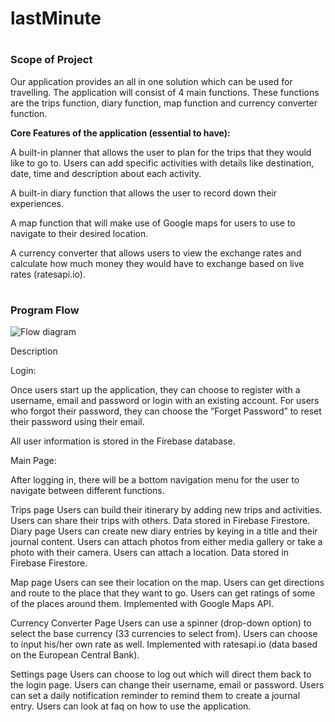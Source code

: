# lastMinute

# <h3> Scope of Project

Our application provides an all in one solution which can be used for travelling. The application will consist of 4 main functions. These functions are the trips function, diary function, map function and currency converter function.

**Core Features of the application (essential to have):**

A built-in planner that allows the user to plan for the trips that they would like to go to. Users can add specific activities with details like destination, date, time and description about each activity.

A built-in diary function that allows the user to record down their experiences.

A map function that will make use of Google maps for users to use to navigate to their desired location.

A currency converter that allows users to view the exchange rates and calculate how much money they would have to exchange based on live rates (ratesapi.io).



# <h3>Program Flow

![Flow diagram]()

Description

Login:

Once users start up the application, they can choose to register with a username, email and password or login with an existing account. For users who forgot their password, they can choose the ”Forget Password” to reset their password using their email. 

All user information is stored in the Firebase database.

Main Page:

After logging in, there will be a bottom navigation menu for the user to navigate between different functions. 

Trips page
Users can build their itinerary by adding new trips and activities.
Users can share their trips with others.
Data stored in Firebase Firestore.
Diary page
Users can create new diary entries by keying in a title and their journal content.
Users can attach photos from either media gallery or take a photo with their camera.
Users can attach a location.
Data stored in Firebase Firestore.

Map page
Users can see their location on the map.
Users can get directions and route to the place that they want to go.
Users can get ratings of some of the places around them.
Implemented with Google Maps API.

Currency Converter Page
Users can use a spinner (drop-down option) to select the base currency (33 currencies to select from).
Users can choose to input his/her own rate as well.
Implemented with ratesapi.io (data based on the European Central Bank).

Settings page
Users can choose to log out which will direct them back to the login page.
Users can change their username, email or password.
Users can set a daily notification reminder to remind them to create a journal entry.
Users can look at faq on how to use the application.
